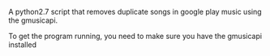 A python2.7 script that removes duplicate songs in google play music using the gmusicapi.

To get the program running, you need to make sure you have the gmusicapi installed
